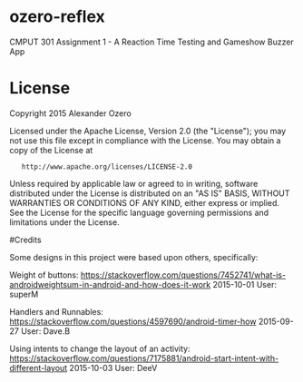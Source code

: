 # ozero-reflex
CMPUT 301 Assignment 1 - A Reaction Time Testing and Gameshow Buzzer App

# License
Copyright 2015 Alexander Ozero

Licensed under the Apache License, Version 2.0 (the "License");
you may not use this file except in compliance with the License.
You may obtain a copy of the License at

       http://www.apache.org/licenses/LICENSE-2.0

Unless required by applicable law or agreed to in writing, software
distributed under the License is distributed on an "AS IS" BASIS,
WITHOUT WARRANTIES OR CONDITIONS OF ANY KIND, either express or implied.
See the License for the specific language governing permissions and
limitations under the License.

#Credits

Some designs in this project were based upon others, specifically:

Weight of buttons:
https://stackoverflow.com/questions/7452741/what-is-androidweightsum-in-android-and-how-does-it-work 2015-10-01
User: superM

Handlers and Runnables:
https://stackoverflow.com/questions/4597690/android-timer-how 2015-09-27
User: Dave.B

Using intents to change the layout of an activity:
https://stackoverflow.com/questions/7175881/android-start-intent-with-different-layout 2015-10-03
User: DeeV